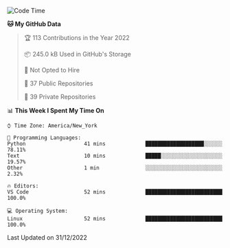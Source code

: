 <!--START_SECTION:waka-->
![Code Time](http://img.shields.io/badge/Code%20Time-122%20hrs%2030%20mins-blue)

**🐱 My GitHub Data** 

> 🏆 113 Contributions in the Year 2022
 > 
> 📦 245.0 kB Used in GitHub's Storage 
 > 
> 🚫 Not Opted to Hire
 > 
> 📜 37 Public Repositories 
 > 
> 🔑 39 Private Repositories  
 > 
📊 **This Week I Spent My Time On** 

```text
⌚︎ Time Zone: America/New_York

💬 Programming Languages: 
Python                   41 mins             ███████████████████░░░░░░   78.11% 
Text                     10 mins             █████░░░░░░░░░░░░░░░░░░░░   19.57% 
Other                    1 min               ░░░░░░░░░░░░░░░░░░░░░░░░░   2.32%

🔥 Editors: 
VS Code                  52 mins             █████████████████████████   100.0%

💻 Operating System: 
Linux                    52 mins             █████████████████████████   100.0%

```


 Last Updated on 31/12/2022
<!--END_SECTION:waka-->